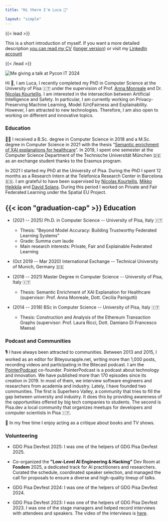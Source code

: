 ```yaml
---
title: "Hi there I'm Luca 👋"

layout: "simple"
---
```


{{< lead >}}

This is a short introduction of myself. If you want a more detailed description [you can read my CV](/CV.pdf) ([longer version](/CV_long.pdf)) or visit my [LinkedIn account](https://www.linkedin.com/in/lucacorbucci/)

{{< /lead >}}

![Me giving a talk at Pycon IT 2024](/img/luca.webp)

Hi 👋, I am Luca, I recently completed my PhD in Computer Science at the University of Pisa 🇮🇹 under the supervision of Prof. [Anna Monreale](https://scholar.google.com/citations?hl=en&user=bA-rXeUAAAAJ) and Dr. [Nicolas Kourtellis](https://scholar.google.com/citations?user=Q5oWwiQAAAAJ&hl=en&oi=ao). I am interested in the intersection between Artificial Intelligence and Safety. In particular, I am currently working on Privacy-Preserving Machine Learning, Model (Un)Fairness and Explainability. 
However, I am attracted to new technologies. Therefore, I am also open to working on different and innovative topics.

### Education

🧑‍🎓 I received a B.Sc. degree in Computer Science in 2018 and a M.Sc. degree in Computer Science in 2021 with the thesis “[Semantic enrichment of XAI explanations for healthcare](https://link.springer.com/chapter/10.1007/978-3-031-45275-8_15)”. 
In 2019, I spent one semester at the Computer Science Department of the Technische Universität München 🇩🇪 as an exchange student thanks to the Erasmus program.

In 2021 I started my PhD at the University of Pisa. During the PhD I spent 12 months as a Research Intern at the Telefonica Research Center in Barcelona 🇪🇸. I am grateful to have been supervised by [Nicolas Kourtellis](https://scholar.google.com/citations?user=Q5oWwiQAAAAJ&hl=en&oi=ao), [Mikko Heikkila](https://scholar.google.com/citations?user=8qSL6B0AAAAJ&hl=it&oi=ao) and [David Solans](https://scholar.google.com/citations?user=hcZ0tb8AAAAJ&hl=it&oi=ao). During this period I worked on Private and Fair Federated Learning under the Spatial EU Project.



## {{< icon "graduation-cap" >}}&nbsp;Education

- (2021 -- 2025) Ph.D. in Computer Science -- University of Pisa, Italy 🇮🇹
  - Thesis: "Beyond Model Accuracy: Building Trustworthy Federated Learning Systems"
  - Grade: Summa cum laude
  - Main research interests: Private, Fair and Explainable Federated Learning

- (Oct 2019 -- Mar 2020) International Exchange -- Technical University of Munich, Germany 🇩🇪

- (2018 -- 2021) Master Degree in Computer Science -- University of Pisa, Italy 🇮🇹

  - Thesis: Semantic Enrichment of XAI Explanation for Healthcare (supervisor: Prof. Anna Monreale, Dott. Cecilia Panigutti)

- (2014 -- 2018) BSc in Computer Science -- University of Pisa, Italy 🇮🇹

  - Thesis: Construction and Analysis of the Ethereum Transaction Graphs (supervisor: Prof. Laura Ricci, Dott. Damiano Di Francesco Maesa)
<!-- 
## {{< icon "briefcase" >}} Work Experience

- (Mar 2023 -- Mar 2024) Visiting PhD Student and Research Intern -- Telefonica R&D, Barcelona, Spain 🇪🇸

  - Working on Privacy Preserving Machine Learning, Fairness and Federated Learning

- (Jan 2022 -- Apr 2022) Teaching Assistant -- University of Pisa, Italy 🇮🇹

  - Tutoring activities for the "Laboratorio 1" course. Main topics: Javascript and Typescript.

- (Jun 2021 -- Oct 2021) Research Assistant -- University of Pisa, Italy 🇮🇹

  - Won a research scholarship to continue my master’s thesis project.

  - Worked on the extension of XAI methods for healthcare

- (Jan 2021 -- Feb 2021) Teaching assistant -- University of Pisa, Italy 🇮🇹

  - Tutoring activities for the "Programming and Algorithmics" course.

- (Sep 2020 -- Dec 2020) Teaching assistant -- University of Pisa, Italy 🇮🇹

  - Freshmen tutor - Computer Science students.

- (Mar 2020 -- Jun 2021) Flutter Developer - Tocket -- Remote 🇮🇹
 
  - Developed the MVP Tocket's application using Flutter. The app was published on the iOS App Store and the Google Play Store and downloaded more than 20.000 times.

  - Developed an internal dashboard to add new events -->

### Podcast and Communities

<!-- I enjoy organising meetups and communities. I am currently involved in the following projects:

- PointerPodcast

  - I’m the co-founder of “[PointerPodcast](https://pointerpodcast.it/)” a podcast about technology and innovation. We have published more than 150 episodes since its creation in 2019. In most of them, we interview software engineers and researchers from both academia and industry.

- SuperHeroesValley

  - I'm the co-founder of “[SuperHeroesValley](https://www.superheroesvalley.fun/)”, a community that organizes online meetups for ambitious CS students to build a bridge between universities and big tech companies. We founded the community in October 2020 and organized more than 50 meetups since then.

- Pisa.dev

  - I'm the co-founder and organizer of [Pisa.dev](https://www.pisa.dev) a community based in Pisa that organizes meetups for developers and computer scientists. -->

🎙 I have always been attracted to communities. Between 2013 and 2015, I worked as an editor for Biteyourapple.net, writing more than 1,000 posts, recording videos and participating in the Bitecast podcast. I am the [PointerPodcast](https://pointerpodcast.it/) co-founder. PointerPodcast is a podcast about technology and innovation. We have published more than 170 episodes since its creation in 2019. In most of them, we interview software engineers and researchers from academia and industry. Lately, I have founded two communities. The first is Superhero Valley, a community that tries to fill the gap between university and industry. It does this by providing awareness of the opportunities offered by big tech companies to students. The second is Pisa.dev a local community that organizes meetups for developers and computer scientists in Pisa 🇮🇹.

🍦 In my free time I enjoy acting as a critique about books and TV shows.


### Volunteering

- GDG Pisa Devfest 2025: I was one of the helpers of GDG Pisa Devfest 2025.

- Co-organized the **"Low-Level AI Engineering & Hacking"** Dev Room at **Fosdem** 2025, a dedicated track for AI practitioners and researchers. Curated the schedule, coordinated speaker selection, and managed the call for proposals to ensure a diverse and high-quality lineup of talks.

- GDG Pisa Devfest 2024: I was one of the helpers of GDG Pisa Devfest 2024.

- GDG Pisa Devfest 2023: I was one of the helpers of GDG Pisa Devfest 2023. I was one of the stage managers and helped record interviews with attendees and speakers. The video of the interviews is [here](https://www.youtube.com/watch?v=0abyLm5x7yg).
